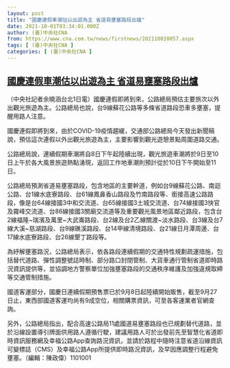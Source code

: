 ```yaml
---
layout: post
title: "國慶連假車潮估以出遊為主 省道易壅塞路段出爐"
date: 2021-10-01T03:34:01.000Z
author: (臺)中央社CNA
from: https://www.cna.com.tw/news/firstnews/202110010057.aspx
tags: [ (臺)中央社CNA ]
categories: [ (臺)中央社CNA ]
---
```

<!--1633059241000-->
[國慶連假車潮估以出遊為主 省道易壅塞路段出爐](https://www.cna.com.tw/news/firstnews/202110010057.aspx)
------

<div>
<div></div><div><p>（中央社記者余曉涵台北1日電）國慶連假即將到來，公路總局預估主要旅次以外出觀光旅遊為主。公路總局也說，台9線蘇花公路等多條省道路段恐車多壅塞，提醒用路人注意。</p><p>國慶連假即將到來，由於COVID-19疫情趨緩，交通部公路總局今天發出新聞稿說，預估這次連假以外出觀光旅遊為主，主要影響到觀光遊憩景點周圍道路交通。</p><p>公路總局說，連續假期車潮將自8日下午起陸續出現，觀光旅遊車潮將於9日至10日上午於各大風景旅遊熱點湧現，返回工作地車潮則預計從於10日下午開始至11日。</p><p>公路總局預測省道易壅塞路段，包含地區的主要幹道，例如台9線蘇花公路、南迴公路、台1線水底寮路段、台61線鳳鼻香山路段及竹南路段等、銜接高速公路路段，像是台64線接國3中和交流道、台65線接國3土城交流道、台74線接國3快官及霧峰交流道、台86線接國3關廟交流道等及重要觀光風景地區鄰近路段，包含台2線福隆~瑞濱及萬里~大武崙路段、台2線及台2乙線關渡~淡水路段、台3線及台7線大溪~慈湖路段、台9線礁溪路段、台14甲線清境路段、台21線日月潭周邊、台17線水底寮路段、台26線墾丁路段等。</p><p>為紓解壅塞路況，公路總局表示，依各路段連續假期的交通特性規劃疏運措施，包括替代道路、彈性調整號誌時制、部分路口封閉管制、大貨車通行管制省道即時路況資訊提供等，並協調地方警察單位加強壅塞路段的交通秩序維護及加強違規取締等交通管制措施。</p><p>國道客運部分，國慶日連續假期預售票已於9月8日起陸續開始販售，截至9月27日止，東西部國道客運均尚有9成空位，相關購票資訊，可至各客運業者官網查詢。</p><p>另外，公路總局指出，配合高速公路局11處國道易壅塞路段也已規劃替代道路，並於沿線設置導引牌面供用路人遵循行駛，建議用路人可於出發前先至智慧化省道即時資訊服務網及幸福公路App查詢路況資訊，並請於路程中隨時注意省道沿線資訊可變標誌（CMS）及幸福公路App所提供即時路況資訊，及早因應調整行程避免壅塞。（編輯：陳政偉）1101001</p></div>
</div>
